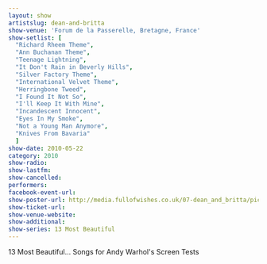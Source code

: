 ```yaml
---
layout: show
artistslug: dean-and-britta
show-venue: 'Forum de la Passerelle, Bretagne, France'
show-setlist: [
  "Richard Rheem Theme",
  "Ann Buchanan Theme",
  "Teenage Lightning",
  "It Don't Rain in Beverly Hills",
  "Silver Factory Theme",
  "International Velvet Theme",
  "Herringbone Tweed",
  "I Found It Not So",
  "I'll Keep It With Mine",
  "Incandescent Innocent",
  "Eyes In My Smoke",
  "Not a Young Man Anymore",
  "Knives From Bavaria"
  ]
show-date: 2010-05-22
category: 2010
show-radio: 
show-lastfm: 
show-cancelled: 
performers: 
facebook-event-url: 
show-poster-url: http://media.fullofwishes.co.uk/07-dean_and_britta/pictures/13most_300-new.jpg
show-ticket-url: 
show-venue-website: 
show-additional:
show-series: 13 Most Beautiful
---
```


13 Most Beautiful... Songs for Andy Warhol's Screen Tests